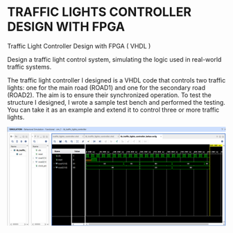 # TRAFFIC LIGHTS CONTROLLER DESIGN WITH FPGA
Traffic Light Controller Design with FPGA ( VHDL )

Design a traffic light control system, simulating the logic used in real-world traffic systems.

The traffic light controller I designed is a VHDL code that controls two traffic lights: one for the main road (ROAD1) and one for the secondary road (ROAD2). The aim is to ensure their synchronized operation. To test the structure I designed, I wrote a sample test bench and performed the testing. You can take it as an example and extend it to control three or more traffic lights.

![Simulation Result](RESULT.png)

